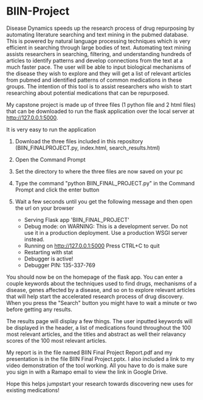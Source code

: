 # BIIN-Project

Disease Dynamics speeds up the research process of drug repurposing by automating literature searching and text mining in the pubmed database. This is powered by natural language processing techniques which is very efficient in searching  through large bodies of text. Automating text mining assists researchers in searching, filtering, and understanding hundreds of articles to identify patterns and develop connections from the text at a much faster pace. The user will be able to input biological mechanisms of the disease they wish to explore and they will get a list of relevant articles from pubmed and identified patterns of common medications in these groups. The intention of this tool is to assist researchers who wish to start researching about potential medications that can be repurposed.



My capstone project is made up of three files (1 python file and 2 html files) that can be downloaded to run the flask application over the local server at http://127.0.0.1:5000. 

It is very easy to run the application
  1. Download the three files included in this repository (BIIN_FINALPROJECT.py, index.html, search_results.html)
  2. Open the Command Prompt
  3. Set the directory to where the three files are now saved on your pc
  4. Type the command "python BIIN_FINAL_PROJECT.py" in the Command Prompt and click the enter button
  5. Wait a few seconds until you get the following message and then open the url on your browser

      * Serving Flask app 'BIIN_FINAL_PROJECT'
      * Debug mode: on
      WARNING: This is a development server. Do not use it in a production deployment. Use a production WSGI server instead.
      * Running on http://127.0.0.1:5000
      Press CTRL+C to quit
      * Restarting with stat
      * Debugger is active!
      * Debugger PIN: 135-337-769
    
You should now be on the homepage of the flask app. You can enter a couple keywords about the techniques used to find drugs, mechanisms of a disease, genes affected by a disease, and so on to explore relevant articles that will help start the accelerated research process of drug discovery. When you press the "Search" button you might have to wait a minute or two before getting any results. 

The results page will display a few things. The user inputted keywords will be displayed in the header, a list of medications found throughout the 100 most relevant articles, and the titles and abstract as well their relavancy scores of the 100 most relevant articles.

My report is in the file named BIIN Final Project Report.pdf and my presentation is in the file BIIN Final Project.pptx. I also included a link to my video demonstration of the tool working. All you have to do is make sure you sign in with a Ramapo email to view the link in Google Drive.

Hope this helps jumpstart your research towards discovering new uses for existing medications!
